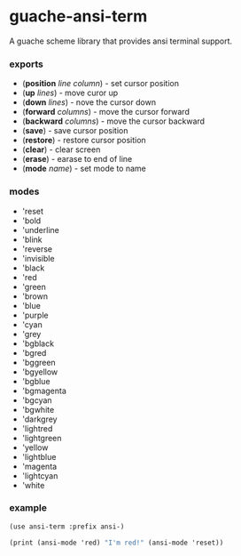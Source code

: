 # guache-ansi-term

A guache scheme library that provides ansi terminal support.

### exports

  * (__position__ *line* *column*) - set cursor position
  * (__up__ *lines*) - move curor up
  * (__down__ *lines*) - nove the cursor down
  * (__forward__ *columns*) - move the cursor forward
  * (__backward__ *columns*) - move the cursor backward
  * (__save__)  - save cursor position
  * (__restore__) - restore cursor position
  * (__clear__) - clear screen
  * (__erase__) - earase to end of line
  * (__mode__ *name*) - set mode to name

### modes

  * 'reset
  * 'bold
  * 'underline
  * 'blink
  * 'reverse
  * 'invisible
  * 'black
  * 'red
  * 'green
  * 'brown
  * 'blue
  * 'purple
  * 'cyan
  * 'grey
  * 'bgblack
  * 'bgred
  * 'bggreen
  * 'bgyellow
  * 'bgblue
  * 'bgmagenta
  * 'bgcyan
  * 'bgwhite
  * 'darkgrey
  * 'lightred
  * 'lightgreen
  * 'yellow
  * 'lightblue
  * 'magenta
  * 'lightcyan
  * 'white

### example

```scheme
(use ansi-term :prefix ansi-)

(print (ansi-mode 'red) "I'm red!" (ansi-mode 'reset))
```
